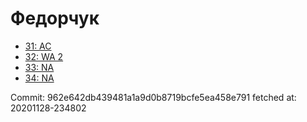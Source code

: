 # Федорчук
- [31: AC](31.md)
- [32: WA 2](32.md)
- [33: NA](33.md)
- [34: NA](34.md)

Commit: 962e642db439481a1a9d0b8719bcfe5ea458e791
 fetched at: 20201128-234802
